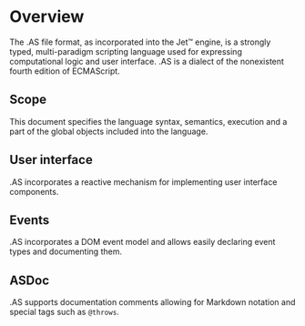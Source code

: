 # Overview

The .AS file format, as incorporated into the Jet™ engine, is a strongly typed, multi-paradigm scripting language used for expressing computational logic and user interface. .AS is a dialect of the nonexistent fourth edition of ECMAScript.

## Scope

This document specifies the language syntax, semantics, execution and a part of the global objects included into the language.

## User interface

.AS incorporates a reactive mechanism for implementing user interface components.

## Events

.AS incorporates a DOM event model and allows easily declaring event types and documenting them.

## ASDoc

.AS supports documentation comments allowing for Markdown notation and special tags such as `@throws`.